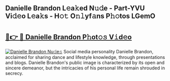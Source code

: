 ## Danielle Brandon L𝚎a𝚔ed N𝚞𝚍e - Part-YVU Vi𝚍𝚎o L𝚎a𝚔s - H𝚘𝚝 O𝚗𝚕yf𝚊ns P𝚑𝚘tos LGemO

# <h2><a href="http://kf10o1q.oniu.top/?m=Danielle+Brandon">🔗👉 🔴 Danielle Brandon P𝚑ot𝚘𝚜 V𝚒d𝚎o</a></h2>

[![Danielle Brandon Nu𝚍e𝚜](https://i.imgur.com/0qMVB7G.gif)](http://kf10o1q.oniu.top/?m=Danielle+Brandon)
Social media personality Danielle Brandon, acclaimed for sharing dance and lifestyle knowledge, through presentations and blogs. Danielle Brandon's public image is characterized by its open and sincere demeanor, but the intricacies of his personal life remain shrouded in secrecy.  
